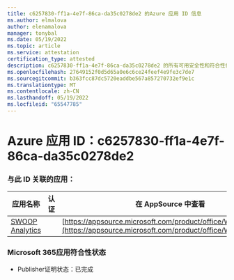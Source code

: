 ```yaml
---
title: c6257830-ff1a-4e7f-86ca-da35c0278de2 的Azure 应用 ID 信息
ms.author: elmalova
author: elenamalova
manager: tonybal
ms.date: 05/19/2022
ms.topic: article
ms.service: attestation
certification_type: attested
description: c6257830-ff1a-4e7f-86ca-da35c0278de2 的所有可用安全性和符合性信息。
ms.openlocfilehash: 27649152f0d5d65a0e6c6ce24feef4e9fe3c7de7
ms.sourcegitcommit: b363fcc87dc5720eaddbe567a857270732ef9e1c
ms.translationtype: MT
ms.contentlocale: zh-CN
ms.lasthandoff: 05/19/2022
ms.locfileid: "65547785"
---
```

# <a name="azure-app-id-c6257830-ff1a-4e7f-86ca-da35c0278de2"></a>Azure 应用 ID：c6257830-ff1a-4e7f-86ca-da35c0278de2


### <a name="apps-associated-with-this-id"></a>与此 ID 关联的应用：
| **应用名称** | **认证** | **在 AppSource 中查看** |
|--------------|---------------|-----------------------|
| [SWOOP Analytics](../forward/WA200000877.md) |  | [https://appsource.microsoft.com/product/office/WA200000877](https://appsource.microsoft.com/product/office/WA200000877) |

### <a name="microsoft-365-app-compliance-status"></a>Microsoft 365应用符合性状态
- Publisher证明状态：已完成
